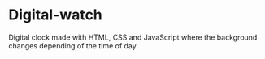 # Digital-watch
Digital clock made with HTML, CSS and JavaScript where the background changes depending of the time of day
